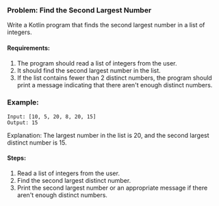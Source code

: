 ### Problem: Find the Second Largest Number

Write a Kotlin program that finds the second largest number in a list of integers.

#### Requirements:
1. The program should read a list of integers from the user.
2. It should find the second largest number in the list.
3. If the list contains fewer than 2 distinct numbers, the program should print a message indicating that there aren't enough distinct numbers.

### Example:
```
Input: [10, 5, 20, 8, 20, 15]
Output: 15
```
Explanation: The largest number in the list is 20, and the second largest distinct number is 15.

#### Steps:
1. Read a list of integers from the user.
2. Find the second largest distinct number.
3. Print the second largest number or an appropriate message if there aren't enough distinct numbers.